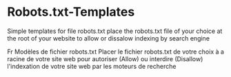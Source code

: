 # Robots.txt-Templates
Simple templates for file robots.txt
place the robots.txt file of your choice at the root of your website
to allow or dissalow indexing by search engine

Fr
Modèles de fichier robots.txt
Placer le fichier robots.txt de votre choix à a racine de votre site web
pour autoriser (Allow) ou interdire (Disallow) l'indexation de votre site web par
les moteurs de recherche
